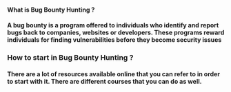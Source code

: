 #### What is Bug Bounty Hunting ?


#### A bug bounty is a program offered to individuals who identify and report bugs back to companies, websites or developers. These programs reward individuals for finding vulnerabilities before they become security issues

### How to start in Bug Bounty Hunting ?


#### There are a lot of resources available online that you can refer to in order to start with it. There are different courses that you can do as well.

